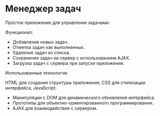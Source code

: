 # Менеджер задач

Простое приложение для управления задачами.


Функционал:

- Добавление новых задач.
- Отметка задач как выполненных.
- Удаление задач из списка.
- Сохранение задач на сервер с использованием AJAX.
- Загрузка задач с сервера при запуске приложения.

Использованные технологии

HTML для создания структуры приложения,
CSS для стилизации интерфейса, JavaScript:
 - Манипуляции с DOM для динамического обновления интерфейса.
 - Прототипы для объектно-ориентированного программирования.
 - AJAX для взаимодействия с сервером.
